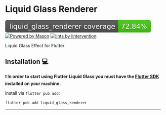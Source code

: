 # Liquid Glass Renderer

[![Code Coverage](./coverage.svg)](./test/)
[![Powered by Mason][mason_badge]][mason_link]
[![lints by lintervention][lintervention_badge]][lintervention_link]

Liquid Glass Effect for Flutter

## Installation 💻

**❗ In order to start using Flutter Liquid Glass you must have the [Flutter SDK][flutter_install_link] installed on your machine.**

Install via `flutter pub add`:

```sh
flutter pub add liquid_glass_renderer
```


---

[mason_link]: https://github.com/felangel/mason
[mason_badge]: https://img.shields.io/endpoint?url=https%3A%2F%2Ftinyurl.com%2Fmason-badge
[lintervention_link]: https://github.com/whynotmake-it/lintervention
[lintervention_badge]: https://img.shields.io/badge/lints_by-lintervention-3A5A40

[flutter_install_link]: https://docs.flutter.dev/get-started/install
[github_actions_link]: https://docs.github.com/en/actions/learn-github-actions

